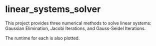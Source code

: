 # linear_systems_solver

This project provides three numerical methods to solve linear systems: Gaussian Elimination, Jacobi Iterations, and Gauss-Seidel Iterations.

The runtime for each is also plotted.
